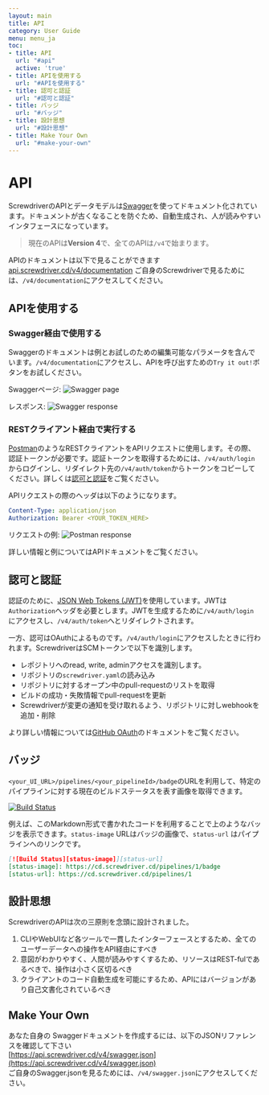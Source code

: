 ```yaml
---
layout: main
title: API
category: User Guide
menu: menu_ja
toc:
- title: API
  url: "#api"
  active: 'true'
- title: APIを使用する
  url: "#APIを使用する"
- title: 認可と認証
  url: "#認可と認証"
- title: バッジ
  url: "#バッジ"
- title: 設計思想
  url: "#設計思想"
- title: Make Your Own
  url: "#make-your-own"
---
```


# API

ScrewdriverのAPIとデータモデルは[Swagger](http://swagger.io/)を使ってドキュメント化されています。ドキュメントが古くなることを防ぐため、自動生成され、人が読みやすいインタフェースになっています。

> 現在のAPIは**Version 4**で、全てのAPIは`/v4`で始まります。

APIのドキュメントは以下で見ることができます [api.screwdriver.cd/v4/documentation](https://api.screwdriver.cd/v4/documentation) ご自身のScrewdriverで見るためには、`/v4/documentation`にアクセスしてください。

## APIを使用する

### Swagger経由で使用する

Swaggerのドキュメントは例とお試しのための編集可能なパラメータを含んでいます。`/v4/documentation`にアクセスし、APIを呼び出すための`Try it out!`ボタンをお試しください。 

Swaggerページ:
![Swagger page](../../../../user-guide/assets/swagger-page.png)

レスポンス:
![Swagger response](../../../../user-guide/assets/swagger-response.png)

### RESTクライアント経由で実行する

[Postman](https://www.getpostman.com/)のようなRESTクライアントをAPIリクエストに使用します。その際、認証トークンが必要です。認証トークンを取得するためには、`/v4/auth/login`からログインし、リダイレクト先の`/v4/auth/token`からトークンをコピーしてください。詳しくは[認可と認証](#%E8%AA%8D%E5%8F%AF%E3%81%A8%E8%AA%8D%E8%A8%BC)をご覧ください。

APIリクエストの際のヘッダは以下のようになります。

```yaml
Content-Type: application/json
Authorization: Bearer <YOUR_TOKEN_HERE>
```

リクエストの例:
![Postman response](../../user-guide/assets/postman.png)

詳しい情報と例についてはAPIドキュメントをご覧ください。

## 認可と認証

認証のために、[JSON Web Tokens (JWT)](http://jwt.io)を使用しています。JWTは`Authorization`ヘッダを必要とします。JWTを生成するために`/v4/auth/login` にアクセスし、`/v4/auth/token`へとリダイレクトされます。

一方、認可はOAuthによるものです。`/v4/auth/login`にアクセスしたときに行われます。ScrewdriverはSCMトークンで以下を識別します。

- レポジトリへのread, write, adminアクセスを識別します。
- リポジトリの`screwdriver.yaml`の読み込み
- リポジトリに対するオープン中のpull-requestのリストを取得
- ビルドの成功・失敗情報でpull-requestを更新
- Screwdriverが変更の通知を受け取れるよう、リポジトリに対しwebhookを追加・削除

より詳しい情報については[GitHub OAuth](https://developer.github.com/v3/oauth/)のドキュメントをご覧ください。

## バッジ

`<your_UI_URL>/pipelines/<your_pipelineId>/badge`のURLを利用して、特定のパイプラインに対する現在のビルドステータスを表す画像を取得できます。

[![Build Status](https://cd.screwdriver.cd/pipelines/1/badge)](https://cd.screwdriver.cd/pipelines/1)

例えば、このMarkdown形式で書かれたコードを利用することで上のようなバッジを表示できます。`status-image` URLはバッジの画像で、`status-url` はパイプラインへのリンクです。

```markdown
[![Build Status][status-image]][status-url]
[status-image]: https://cd.screwdriver.cd/pipelines/1/badge
[status-url]: https://cd.screwdriver.cd/pipelines/1
```

## 設計思想

ScrewdriverのAPIは次の三原則を念頭に設計されました。

1. CLIやWebUIなど各ツールで一貫したインターフェースとするため、全てのユーザーデータへの操作をAPI経由にすべき
2. 意図がわかりやすく、人間が読みやすくするため、リソースはREST-fulであるべきで、操作は小さく区切るべき
3. クライアントのコード自動生成を可能にするため、APIにはバージョンがあり自己文書化されているべき

## Make Your Own

あなた自身の Swaggerドキュメントを作成するには、以下のJSONリファレンスを確認して下さい<br>[https://api.screwdriver.cd/v4/swagger.json](https://api.screwdriver.cd/v4/swagger.json)<br>ご自身のSwagger.jsonを見るためには、`/v4/swagger.json`にアクセスしてください。
